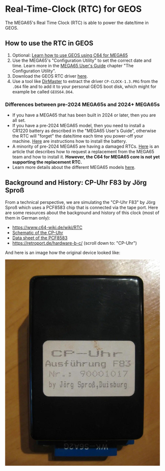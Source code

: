 Real-Time-Clock (RTC) for GEOS
==============================

The MEGA65's Real Time Clock (RTC) is able to power the date/time in GEOS.


How to use the RTC in GEOS
--------------------------

1. Optional: [Learn how to use GEOS using C64 for MEGA65](https://github.com/MJoergen/C64MEGA65/blob/master/FAQ.md#17-how-can-i-work-with-geos)
1. Use the MEGA65's "Configuration Utility" to set the correct date and time. Learn more in the
   [MEGA65 User's Guide](https://files.mega65.org?id=a5081244-a976-4a21-9153-27cca13fd613)
   chapter "The Configuration Utility".
2. Download the GEOS RTC driver [here](https://github.com/MJoergen/C64MEGA65/raw/master/doc/assets/CP-ClockF83_1.3.D64).
3. Use a tool like [DirMaster](https://style64.org/dirmaster) to extract the driver `CP-CLOCK-1.3.PRG` from the `.D64` file
   and to add it to your personal GEOS boot disk, which might for example be called `GEOS64.D64`.

### Differences between pre-2024 MEGA65s and 2024+ MEGA65s

* If you have a MEGA65 that has been built in 2024 or later, then you are all set.
* If you have a pre-2024 MEGA65 model, then you need to install a CR1220 battery as described in the "MEGA65 User's Guide",
  otherwise the RTC will "forget" the date/time each time you power-off your machine.
  [Here](https://files.mega65.org?ar=14d5ca1e-bc16-45d4-83f5-41b0a0545e0d)
  are instructions how to install the battery.
* A minority of pre-2024 MEGA65 are having a damaged RTCs.
  [Here](https://files.mega65.org?ar=fe2527da-52a7-4a7b-90c1-2388a4a9a981)
  is an article that describes how to request a replacement from the MEGA65 team and how to install it.
  **However, the C64 for MEGA65 core is not yet supporting the replacement RTC.**
* Learn more details about the different MEGA65 models [here](models.md).

Background and History: CP-Uhr F83 by Jörg Sproß
------------------------------------------------

From a technical perspective, we are simulating the "CP-Uhr F83" by Jörg Sproß which uses a PCF8583 chip
that is connected via the tape port. Here are some resources about the background and history of this
clock (most of them in German only):

* https://www.c64-wiki.de/wiki/RTC
* [Schematic of the CP-Uhr](http://www.zimmers.net/anonftp/pub/cbm/documents/projects/other/rtc.gif)
* [Data sheet of the PCF8583](https://www.nxp.com/docs/en/data-sheet/PCF8583.pdf)
* https://retroport.de/hardware-b-c/   (scroll down to: "CP-Uhr")

And here is an image how the original device looked like:

![CP-Uhr](assets/CP-ClockF83.jpg)

